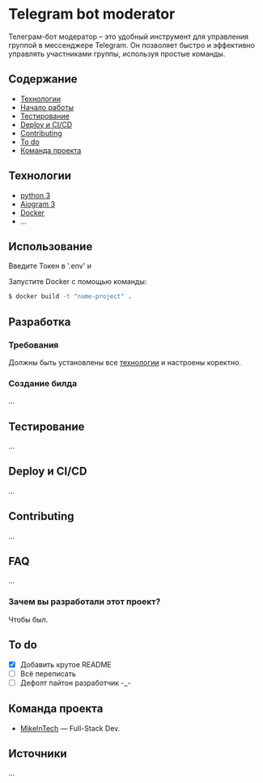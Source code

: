 # Telegram bot moderator
Телеграм-бот модератор – это удобный инструмент для управления группой в мессенджере Telegram. Он позволяет быстро и эффективно управлять участниками группы, используя простые команды.

## Содержание
- [Технологии](#технологии)
- [Начало работы](#начало-работы)
- [Тестирование](#тестирование)
- [Deploy и CI/CD](#deploy-и-ci/cd)
- [Contributing](#contributing)
- [To do](#to-do)
- [Команда проекта](#команда-проекта)

## Технологии
- [python 3](https://www.python.org/)
- [Aiogram 3](https://docs.aiogram.dev/en/latest/)
- [Docker](https://www.docker.com/)
- ...

## Использование
Введите Токен в '.env' и 

Запустите Docker с помощью команды:
```sh
$ docker build -t "name-project" .
```


## Разработка

### Требования
Должны быть установлены все [технологии](#технологии) и настроены коректно.


### Создание билда
...

## Тестирование
...

## Deploy и CI/CD
...

## Contributing
...

## FAQ 
...

### Зачем вы разработали этот проект?
Чтобы был.

## To do
- [x] Добавить крутое README
- [ ] Всё переписать
- [ ] Дефолт пайтон разработчик -_-

## Команда проекта
- [MikeInTech](https://github.com/MikeFors0) — Full-Stack Dev.

## Источники
...